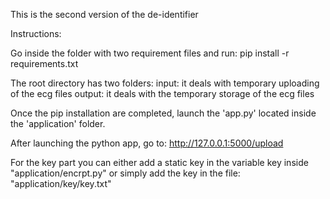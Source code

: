 This is the second version of the de-identifier

Instructions:

Go inside the folder with two requirement files and run:
	pip install -r requirements.txt
	
The root directory has two folders:
	input: it deals with temporary uploading of the ecg files
	output: it deals with the temporary storage of the ecg files
	
Once the pip installation are completed, launch the 'app.py' located inside the 'application' folder.

After launching the python app, go to:
	http://127.0.0.1:5000/upload

 For the key part you can either add a static key in the variable key inside "application/encrpt.py" or simply add the key in the file: "application/key/key.txt"

